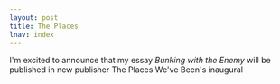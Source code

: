 ```yaml
---
layout: post
title: The Places 
lnav: index
---
```


I'm excited to announce that my essay _Bunking with the Enemy_ will be published in new publisher The Places We've Been's inaugural 